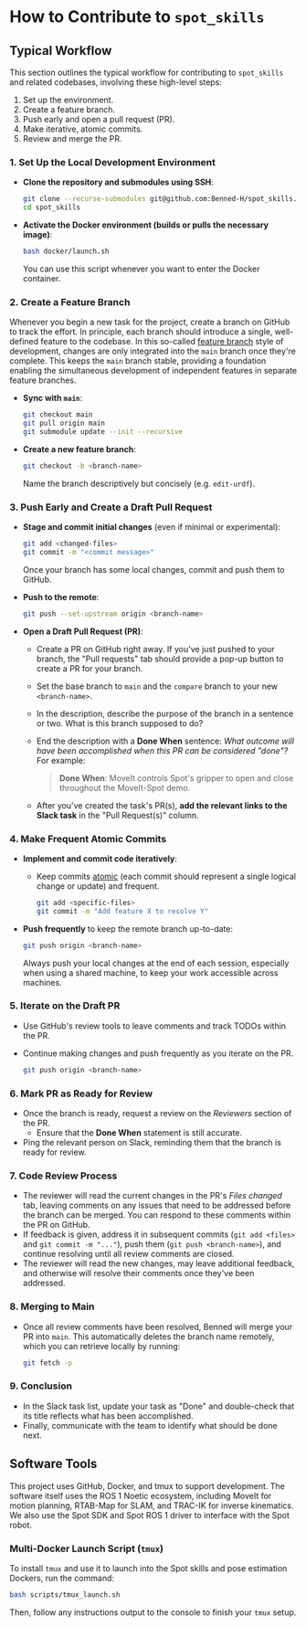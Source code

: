 # How to Contribute to `spot_skills`

## Typical Workflow

This section outlines the typical workflow for contributing to `spot_skills` and related codebases, involving these high-level steps:

1. Set up the environment.
2. Create a feature branch.
3. Push early and open a pull request (PR).
4. Make iterative, atomic commits.
5. Review and merge the PR.

### 1. Set Up the Local Development Environment

- **Clone the repository and submodules using SSH**:

  ```bash
  git clone --recurse-submodules git@github.com:Benned-H/spot_skills.git
  cd spot_skills
  ```

- **Activate the Docker environment (builds or pulls the necessary image)**:

  ```bash
  bash docker/launch.sh
  ```

  You can use this script whenever you want to enter the Docker container.

### 2. Create a Feature Branch

Whenever you begin a new task for the project, create a branch on GitHub to track the effort. In principle, each branch should introduce a single, well-defined feature to the codebase. In this so-called [feature branch](https://martinfowler.com/bliki/FeatureBranch.html) style of development, changes are only integrated into the `main` branch once they're complete. This keeps the `main` branch stable, providing a foundation enabling the simultaneous development of independent features in separate feature branches.

- **Sync with `main`**:

  ```bash
  git checkout main
  git pull origin main
  git submodule update --init --recursive
  ```

- **Create a new feature branch**:

  ```bash
  git checkout -b <branch-name>
  ```

  Name the branch descriptively but concisely (e.g. `edit-urdf`).

### 3. Push Early and Create a Draft Pull Request

- **Stage and commit initial changes** (even if minimal or experimental):

  ```bash
  git add <changed-files>
  git commit -m "<commit message>"
  ```

  Once your branch has some local changes, commit and push them to GitHub.

- **Push to the remote**:

  ```bash
  git push --set-upstream origin <branch-name>
  ```

- **Open a Draft Pull Request (PR)**:

  - Create a PR on GitHub right away. If you've just pushed to your branch, the "Pull requests" tab should provide a pop-up button to create a PR for your branch.
  - Set the base branch to `main` and the `compare` branch to your new `<branch-name>`.
  - In the description, describe the purpose of the branch in a sentence or two. What is this branch supposed to do?
  - End the description with a **Done When** sentence: _What outcome will have been accomplished when this PR can be considered "done"?_ For example:

    > **Done When**: MoveIt controls Spot's gripper to open and close throughout the MoveIt-Spot demo.

  - After you've created the task's PR(s), **add the relevant links to the Slack task** in the "Pull Request(s)" column.

### 4. Make Frequent Atomic Commits

- **Implement and commit code iteratively**:

  - Keep commits [atomic](https://www.aleksandrhovhannisyan.com/blog/atomic-git-commits/) (each commit should represent a single logical change or update) and frequent.
    ```bash
    git add <specific-files>
    git commit -m "Add feature X to resolve Y"
    ```

- **Push frequently** to keep the remote branch up-to-date:

  ```bash
  git push origin <branch-name>
  ```

  Always push your local changes at the end of each session, especially when using a shared machine, to keep your work accessible across machines.

### 5. Iterate on the Draft PR

- Use GitHub's review tools to leave comments and track TODOs within the PR.
- Continue making changes and push frequently as you iterate on the PR.

  ```bash
  git push origin <branch-name>
  ```

### 6. Mark PR as Ready for Review

- Once the branch is ready, request a review on the _Reviewers_ section of the PR.
  - Ensure that the **Done When** statement is still accurate.
- Ping the relevant person on Slack, reminding them that the branch is ready for review.

### 7. Code Review Process

- The reviewer will read the current changes in the PR's _Files changed_ tab, leaving comments on any issues that need to be addressed before the branch can be merged. You can respond to these comments within the PR on GitHub.
- If feedback is given, address it in subsequent commits (`git add <files>` and `git commit -m "..."`), push them (`git push <branch-name>`), and continue resolving until all review comments are closed.
- The reviewer will read the new changes, may leave additional feedback, and otherwise will resolve their comments once they've been addressed.

### 8. Merging to Main

- Once all review comments have been resolved, Benned will merge your PR into `main`. This automatically deletes the branch name remotely, which you can retrieve locally by running:

  ```bash
  git fetch -p
  ```

### 9. Conclusion

- In the Slack task list, update your task as "Done" and double-check that its title reflects what has been accomplished.
- Finally, communicate with the team to identify what should be done next.

## Software Tools

This project uses GitHub, Docker, and tmux to support development. The software itself uses the ROS 1 Noetic ecosystem, including MoveIt for motion planning, RTAB-Map for SLAM, and TRAC-IK for inverse kinematics. We also use the Spot SDK and Spot ROS 1 driver to interface with the Spot robot.

### Multi-Docker Launch Script (`tmux`)

To install `tmux` and use it to launch into the Spot skills and pose estimation Dockers, run the command:

```bash
bash scripts/tmux_launch.sh
```

Then, follow any instructions output to the console to finish your `tmux` setup.
